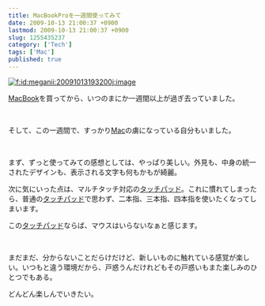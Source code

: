 ```yaml
---
title: MacBookProを一週間使ってみて
date: 2009-10-13 21:00:37 +0900
lastmod: 2009-10-13 21:00:37 +0900
slug: 1255435237
category: ['Tech']
tags: ['Mac']
published: true
---
```




<p><span itemscope itemtype="http://schema.org/Photograph"><a href="http://f.hatena.ne.jp/meganii/20091013193200" class="hatena-fotolife" itemprop="url"><img src="https://cdn-ak.f.st-hatena.com/images/fotolife/m/meganii/20091013/20091013193200.jpg" alt="f:id:meganii:20091013193200j:image" title="f:id:meganii:20091013193200j:image" class="hatena-fotolife" itemprop="image"></a></span></p><p><a class="keyword" href="http://d.hatena.ne.jp/keyword/MacBook">MacBook</a>を買ってから、いつのまにか一週間以上が過ぎ去っていました。</p><br />
<p>そして、この一週間で、すっかり<a class="keyword" href="http://d.hatena.ne.jp/keyword/Mac">Mac</a>の虜になっている自分もいました。</p><br />
<p>まず、ずっと使ってみての感想としては、やっぱり美しい。外見も、中身の統一されたデザインも、表示される文字も何もかもが綺麗。</p><p>次に気にいった点は、マルチタッチ対応の<a class="keyword" href="http://d.hatena.ne.jp/keyword/%A5%BF%A5%C3%A5%C1%A5%D1%A5%C3%A5%C9">タッチパッド</a>。これに慣れてしまったら、普通の<a class="keyword" href="http://d.hatena.ne.jp/keyword/%A5%BF%A5%C3%A5%C1%A5%D1%A5%C3%A5%C9">タッチパッド</a>で思わず、二本指、三本指、四本指を使いたくなってしまいます。</p><p>この<a class="keyword" href="http://d.hatena.ne.jp/keyword/%A5%BF%A5%C3%A5%C1%A5%D1%A5%C3%A5%C9">タッチパッド</a>ならば、マウスはいらないなぁと感じます。</p><br />
<p>まだまだ、分からないことだらけだけど、新しいものに触れている感覚が楽しい。いつもと違う環境だから、戸惑うんだけれどもその戸惑いもまた楽しみのひとつでもある。</p><p>どんどん楽しんでいきたい。</p>

